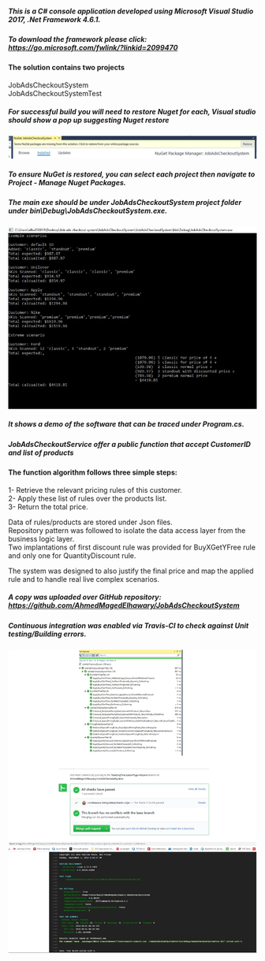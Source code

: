 ##### This is a C# console application developed using Microsoft Visual Studio 2017, .Net Framework 4.6.1.
##### To download the framework please click: **https://go.microsoft.com/fwlink/?linkid=2099470**

#### The solution contains two projects
JobAdsCheckoutSystem <br/>
JobAdsCheckoutSystemTest <br/>

##### For successful build you will need to restore Nuget for each, Visual studio should show a pop up suggesting Nuget restore
![Screenshot](NuGet.JPG)
##### To ensure NuGet is restored, you can select each project then navigate to Project - Manage Nuget Packages.

##### The main exe should be under JobAdsCheckoutSystem project folder under **bin\Debug\JobAdsCheckoutSystem.exe**.
![Screenshot](Demo.JPG)
##### It shows a demo of the software that can be traced under Program.cs.


##### JobAdsCheckoutService offer a public function that accept CustomerID and list of products
#### The function algorithm follows three simple steps:
1- Retrieve the relevant pricing rules of this customer.<br/>
2- Apply these list of rules over the products list.<br/>
3- Return the total price.<br/>

Data of rules/products are stored under Json files.<br/>
Repository pattern was followed to isolate the data access layer from the business logic layer.<br/>
Two implantations of first discount rule was provided for BuyXGetYFree rule and only one for QuantityDiscount rule.<br/>

The system was designed to also justify the final price and map the applied rule and to handle real live complex scenarios.<br/> 


##### A copy was uploaded over GitHub repository: **https://github.com/AhmedMagedElhawary/JobAdsCheckoutSystem**
##### Continuous integration was enabled via Travis-CI to check against Unit testing/Building errors.
![Screenshot](ContinuousIntegration.JPG)
